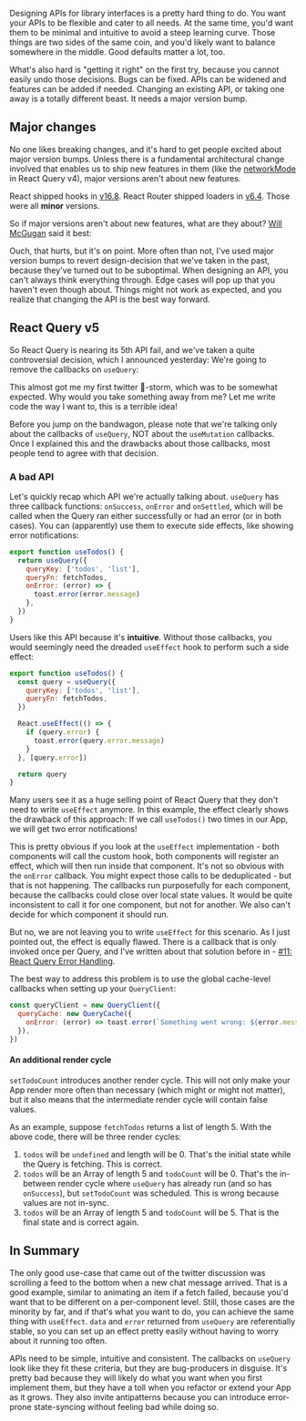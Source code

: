 Designing APIs for library interfaces is a pretty hard thing to do. You want your APIs to be flexible and cater to all needs. At the same time, you'd want them to be minimal and intuitive to avoid a steep learning curve. Those things are two sides of the same coin, and you'd likely want to balance somewhere in the middle. Good defaults matter a lot, too.

What's also hard is "getting it right" on the first try, because you cannot easily undo those decisions. Bugs can be fixed. APIs can be widened and features can be added if needed. Changing an existing API, or taking one away is a totally different beast. It needs a major version bump.

## Major changes

No one likes breaking changes, and it's hard to get people excited about major version bumps. Unless there is a fundamental architectural change involved that enables us to ship new features in them (like the [networkMode](https://tanstack.com/query/v4/docs/react/guides/network-mode) in React Query v4), major versions aren't about new features.

React shipped hooks in [v16.8](https://legacy.reactjs.org/blog/2019/02/06/react-v16.8.0.html). React Router shipped loaders in [v6.4](https://reactrouter.com/en/6.4.0). Those were all **minor** versions.

So if major versions aren't about new features, what are they about? [Will McGugan](https://twitter.com/willmcgugan) said it best:

Ouch, that hurts, but it's on point. More often than not, I've used major version bumps to revert design-decision that we've taken in the past, because they've turned out to be suboptimal. When designing an API, you can't always think everything through. Edge cases will pop up that you haven't even though about. Things might not work as expected, and you realize that changing the API is the best way forward.

## React Query v5

So React Query is nearing its 5th API fail, and we've taken a quite controversial decision, which I announced yesterday: We're going to remove the callbacks on `useQuery`:

This almost got me my first twitter 💩-storm, which was to be somewhat expected. Why would you take something away from me? Let me write code the way I want to, this is a terrible idea!

Before you jump on the bandwagon, please note that we're talking only about the callbacks of `useQuery`, NOT about the `useMutation` callbacks. Once I explained this and the drawbacks about those callbacks, most people tend to agree with that decision.

### A bad API

Let's quickly recap which API we're actually talking about. `useQuery` has three callback functions: `onSuccess`, `onError` and `onSettled`, which will be called when the Query ran either successfully or had an error (or in both cases). You can (apparently) use them to execute side effects, like showing error notifications:

```js title="onError-callback.js"
export function useTodos() {
  return useQuery({
    queryKey: ['todos', 'list'],
    queryFn: fetchTodos,
    onError: (error) => {
      toast.error(error.message)
    },
  })
}
```

Users like this API because it's **intuitive**. Without those callbacks, you would seemingly need the dreaded `useEffect` hook to perform such a side effect:

```jsx title="error-effect.js"
export function useTodos() {
  const query = useQuery({
    queryKey: ['todos', 'list'],
    queryFn: fetchTodos,
  })

  React.useEffect(() => {
    if (query.error) {
      toast.error(query.error.message)
    }
  }, [query.error])

  return query
}
```

Many users see it as a huge selling point of React Query that they don't need to write `useEffect` anymore. In this example, the effect clearly shows the drawback of this approach: If we call `useTodos()` two times in our App, we will get two error notifications!

This is pretty obvious if you look at the `useEffect` implementation - both components will call the custom hook, both components will register an effect, which will then run inside that component. It's not so obvious with the `onError` callback. You might expect those calls to be deduplicated - but that is not happening. The callbacks run purposefully for each component, because the callbacks could close over local state values. It would be quite inconsistent to call it for one component, but not for another. We also can't decide for which component it should run.

But no, we are not leaving you to write `useEffect` for this scenario. As I just pointed out, the effect is equally flawed. There is a callback that is only invoked once per Query, and I've written about that solution before in - [#11: React Query Error Handling](https://tkdodo.eu/blog/react-query-error-handling#the-global-callbacks).

The best way to address this problem is to use the global cache-level callbacks when setting up your `QueryClient`:

```jsx title="query-cache-callbacks.js"
const queryClient = new QueryClient({
  queryCache: new QueryCache({
    onError: (error) => toast.error(`Something went wrong: ${error.message}`),
  }),
})
```

#### An additional render cycle

`setTodoCount` introduces another render cycle. This will not only make your App render more often than necessary (which might or might not matter), but it also means that the intermediate render cycle will contain false values.

As an example, suppose `fetchTodos` returns a list of length 5. With the above code, there will be three render cycles:

1. `todos` will be `undefined` and length will be 0. That's the initial state while the Query is fetching. This is correct.
2. `todos` will be an Array of length 5 and `todoCount` will be 0. That's the in-between render cycle where `useQuery` has already run (and so has `onSuccess`), but `setTodoCount` was scheduled. This is wrong because values are not in-sync.
3. `todos` will be an Array of length 5 and `todoCount` will be 5. That is the final state and is correct again.

## In Summary

The only good use-case that came out of the twitter discussion was scrolling a feed to the bottom when a new chat message arrived. That is a good example, similar to animating an item if a fetch failed, because you'd want that to be different on a per-component level. Still, those cases are the minority by far, and if that's what you want to do, you can achieve the same thing with `useEffect`. `data` and `error` returned from `useQuery` are referentially stable, so you can set up an effect pretty easily without having to worry about it running too often.

APIs need to be simple, intuitive and consistent. The callbacks on `useQuery` look like they fit these criteria, but they are bug-producers in disguise. It's pretty bad because they will likely do what you want when you first implement them, but they have a toll when you refactor or extend your App as it grows. They also invite antipatterns because you can introduce error-prone state-syncing without feeling bad while doing so.
